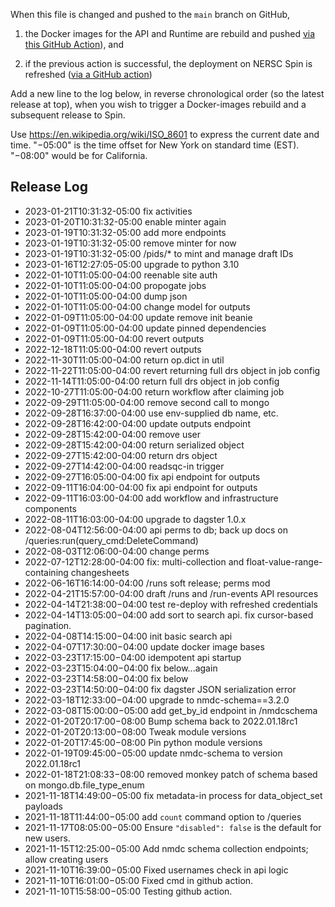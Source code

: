 When this file is changed and pushed to the `main` branch on GitHub,

1. the Docker images for the API and Runtime are rebuild and pushed [via this GitHub
   Action](https://github.com/microbiomedata/nmdc-runtime/blob/main/.github/workflows/build-and-push-docker-images.yml)), and

2. if the previous action is successful, the deployment on NERSC Spin is refreshed ([via a GitHub
   action](https://github.com/microbiomedata/nmdc-runtime/blob/main/.github/workflows/release-to-spin.yml))

Add a new line to the log below, in reverse chronological order (so the latest release at top), when
you wish to trigger a Docker-images rebuild and a subsequent release to Spin.

Use <https://en.wikipedia.org/wiki/ISO_8601> to express the current date and time. "−05:00" is the
time offset for New York on standard time (EST). "−08:00" would be for California.

## Release Log
* 2023-01-21T10:31:32-05:00 fix activities
* 2023-01-20T10:31:32-05:00 enable minter again
* 2023-01-19T10:31:32-05:00 add more endpoints
* 2023-01-19T10:31:32-05:00 remove minter for now
* 2023-01-19T10:31:32-05:00 /pids/* to mint and manage draft IDs
* 2023-01-16T12:27:05-05:00 upgrade to python 3.10
* 2022-01-10T11:05:00-04:00 reenable site auth
* 2022-01-10T11:05:00-04:00 propogate jobs
* 2022-01-10T11:05:00-04:00 dump json
* 2022-01-10T11:05:00-04:00 change model for outputs
* 2022-01-09T11:05:00-04:00 update remove init beanie
* 2022-01-09T11:05:00-04:00 update pinned dependencies
* 2022-01-09T11:05:00-04:00 revert outputs
* 2022-12-18T11:05:00-04:00 revert outputs
* 2022-11-30T11:05:00-04:00 return op.dict in util
* 2022-11-22T11:05:00-04:00 revert returning full drs object in job config
* 2022-11-14T11:05:00-04:00 return full drs object in job config
* 2022-10-27T11:05:00-04:00 return workflow after claiming job
* 2022-09-29T11:05:00-04:00 remove second call to mongo
* 2022-09-28T16:37:00-04:00 use env-supplied db name, etc.
* 2022-09-28T16:42:00-04:00 update outputs endpoint
* 2022-09-28T15:42:00-04:00 remove user
* 2022-09-28T15:42:00-04:00 return serialized object
* 2022-09-27T15:42:00-04:00 return drs object
* 2022-09-27T14:42:00-04:00 readsqc-in trigger
* 2022-09-27T16:05:00-04:00 fix api endpoint for outputs
* 2022-09-11T16:04:00-04:00 fix api endpoint for outputs
* 2022-09-11T16:03:00-04:00 add workflow and infrastructure components
* 2022-08-11T16:03:00-04:00 upgrade to dagster 1.0.x
* 2022-08-04T12:56:00-04:00 api perms to db; back up docs on /queries:run(query_cmd:DeleteCommand)
* 2022-08-03T12:06:00-04:00 change perms
* 2022-07-12T12:28:00-04:00 fix: multi-collection and float-value-range-containing changesheets
* 2022-06-16T16:14:00-04:00 /runs soft release; perms mod
* 2022-04-21T15:57:00-04:00 draft /runs and /run-events API resources
* 2022-04-14T21:38:00−04:00 test re-deploy with refreshed credentials
* 2022-04-14T13:05:00−04:00 add sort to search api. fix cursor-based pagination.
* 2022-04-08T14:15:00−04:00 init basic search api
* 2022-04-07T17:30:00−04:00 update docker image bases
* 2022-03-23T17:15:00−04:00 idempotent api startup
* 2022-03-23T15:04:00−04:00 fix below...again
* 2022-03-23T14:58:00−04:00 fix below
* 2022-03-23T14:50:00−04:00 fix dagster JSON serialization error
* 2022-03-18T12:33:00−04:00 upgrade to nmdc-schema==3.2.0
* 2022-03-08T15:00:00−05:00 add get_by_id endpoint in /nmdcschema
* 2022-01-20T20:17:00−08:00 Bump schema back to 2022.01.18rc1
* 2022-01-20T20:13:00−08:00 Tweak module versions
* 2022-01-20T17:45:00−08:00 Pin python module versions
* 2022-01-19T09:45:00−05:00 update nmdc-schema to version 2022.01.18rc1
* 2022-01-18T21:08:33−08:00 removed monkey patch of schema based on mongo.db.file_type_enum
* 2021-11-18T14:49:00−05:00 fix metadata-in process for data_object_set payloads
* 2021-11-18T11:44:00−05:00 add `count` command option to /queries
* 2021-11-17T08:05:00−05:00 Ensure `"disabled": false` is the default for new users.
* 2021-11-15T12:25:00−05:00 Add nmdc schema collection endpoints; allow creating users
* 2021-11-10T16:39:00−05:00 Fixed usernames check in api logic
* 2021-11-10T16:01:00−05:00 Fixed cmd in github action.
* 2021-11-10T15:58:00−05:00 Testing github action.
